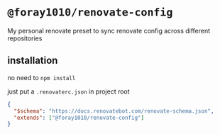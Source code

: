 # `@foray1010/renovate-config`

My personal renovate preset to sync renovate config across different repositories

## installation

no need to `npm install`

just put a `.renovaterc.json` in project root

```json
{
  "$schema": "https://docs.renovatebot.com/renovate-schema.json",
  "extends": ["@foray1010/renovate-config"]
}
```
